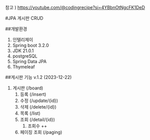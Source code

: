  
참고 ) https://youtube.com/@codingrecipe?si=4YBbnOtNgcFK1DeD

#JPA 게시판 CRUD

##개발환경
1. 인텔리제이
2. Spring boot 3.2.0
3. JDK 21.0.1
4. postgreSQL
5. Spring Data JPA
6. Thymeleaf

##게시판 기능 v.1.2 (2023-12-22)
1. 게시판 (/board)
   1. 등록 (/insert)
   2. 수정 (/update/{id})
   3. 삭제 (/delete/{id})
   4. 목록 (/list)
   5. 조회 (/detail/{id})
      1. 조회수 ++
   6. 페이징 조회 (/paging)

